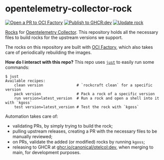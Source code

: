 # opentelemetry-collector-rock

[![Open a PR to OCI Factory](https://github.com/canonical/opentelemetry-collector-rock/actions/workflows/rock-release-oci-factory.yaml/badge.svg)](https://github.com/canonical/opentelemetry-collector-rock/actions/workflows/rock-release-oci-factory.yaml)
[![Publish to GHCR:dev](https://github.com/canonical/opentelemetry-collector-rock/actions/workflows/rock-release-dev.yaml/badge.svg)](https://github.com/canonical/opentelemetry-collector-rock/actions/workflows/rock-release-dev.yaml)
[![Update rock](https://github.com/canonical/opentelemetry-collector-rock/actions/workflows/rock-update.yaml/badge.svg)](https://github.com/canonical/opentelemetry-collector-rock/actions/workflows/rock-update.yaml)

[Rocks](https://canonical-rockcraft.readthedocs-hosted.com/en/latest/) for [Opentelemetry Collector](https://github.com/open-telemetry/opentelemetry-collector-releases).
This repository holds all the necessary files to build rocks for the upstream versions we support.

The rocks on this repository are built with [OCI Factory](https://github.com/canonical/oci-factory/), which also takes care of periodically rebuilding the images.

**How do I interact with this repo?** This repo uses [`just`](https://github.com/casey/just) to easily run some commands:
```
$ just
Available recipes:
    clean version               # `rockcraft clean` for a specific version
    pack version                # Pack a rock of a specific version
    run version=latest_version  # Run a rock and open a shell into it with `kgoss`
    test version=latest_version # Test the rock with `kgoss`
```

Automation takes care of:
* validating PRs, by simply trying to build the rock;
* pulling upstream releases, creating a PR with the necessary files to be manually reviewed;
* on PRs, validate the added (or modified) rocks by running `kgoss`;
* releasing to GHCR at [ghcr.io/canonical/otelcol:dev](https://ghcr.io/canonical/otelcol:dev), when merging to main, for development purposes.
